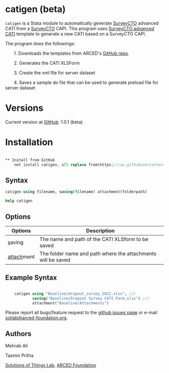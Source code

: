 # catigen (beta) 

``catigen`` is a Stata module to automatically generate <a href="https://www.surveycto.com" target="_blank">SurveyCTO</a> advanced CATI from a <a href="https://www.surveycto.com" target="_blank">SurveyCTO</a> CAPI. This program uses <a href="https://support.surveycto.com/hc/en-us/articles/360046370714-Advanced-CATI-sample-workflow" target="_blank">SurveyCTO advanced CATI</a> template to generate a new CATI based on a SurveyCTO CAPI.

The program does the followings:

&nbsp;&nbsp;&nbsp;&nbsp;&nbsp;&nbsp; 1. Downloads the templates from ARCED's <a href="https://github.com/ARCED-Foundation/catigen/tree/master/templates" target="_blank">GitHub repo</a>.

&nbsp;&nbsp;&nbsp;&nbsp;&nbsp;&nbsp; 2. Generates the CATI XLSForm

&nbsp;&nbsp;&nbsp;&nbsp;&nbsp;&nbsp; 3. Create the xml file for server dataset

&nbsp;&nbsp;&nbsp;&nbsp;&nbsp;&nbsp; 4. Saves a sample do file that can be used to generate preload file for server dataset




# Versions
Current version at <a href="https://github.com/ARCED-Foundation/catigen#installation" target="_blank">GitHub</a>: 1.0.1 (beta) <br>



# Installation

```Stata

** Install from GitHub
    net install catigen, all replace from(https://raw.githubusercontent.com/ARCED-Foundation/catigen/master)

```

## Syntax
```stata
catigen using filename, saving(filename) attachment(folderpath) 

help catigen
```

## Options
| Options      | Description |
| ---        |    ----   |
| <u>s</u>aving |  The name and path of the CATI XLSform to be saved | 
| <u>attach</u>ment   | The folder name and path where the attachments will be saved |


## Example Syntax
```Stata

    catigen using "Baseline/dropout_survey_2022.xlsx", ///
			saving("Baseline/Dropout Survey CATI Form.xlsx") ///
			attachment("Baseline/Attachments")

```

Please report all bugs/feature request to the <a href="https://github.com/ARCED-Foundation/catigen/issues" target="_blank"> github issues page</a> or e-mail sotlab@arced-foundation.org.


## Authors
Mehrab Ali

Tasmin Pritha

<a href="https://sotlab.arced.foundation" target="_blank">Solutions of Things Lab</a>, <a href="https://arced.foundation" target="_blank">ARCED Foundation</a>
